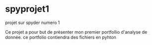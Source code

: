 # spyprojet1
projet sur spyder numero 1

Ce projet a pour but de présenter mon premier portfollio d'analyse de donnée. ce portfolio contiendra des fichiers en pyhton
